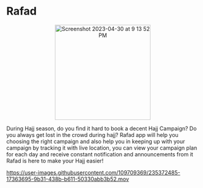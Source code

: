 # Rafad
<p align="center">
<img width="250" alt="Screenshot 2023-04-30 at 9 13 52 PM" src="https://user-images.githubusercontent.com/109709369/235372564-5c4e4fba-e3fe-4cf8-ba1c-c279db3864b0.png">
</p>

During Hajj season, do you find it hard to book a decent Hajj Campaign? Do you always get lost in the crowd during hajj?  Rafad app will help you choosing the right campaign and also help you in keeping up with your campaign by tracking it with live location, you can view your campaign plan for each day and receive constant notification and announcements from it  Rafad is here to make your Hajj easier!





https://user-images.githubusercontent.com/109709369/235372485-17363695-9b31-438b-b611-50330abb3b52.mov


 
 
 

